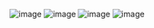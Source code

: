 ![image](https://github.com/karpo27/Exercism_JS/assets/54405665/009b8796-933a-4b76-b81c-73ef0ce937ad)
![image](https://github.com/karpo27/Exercism_JS/assets/54405665/eeda220c-0ad0-4311-b521-bd5ed1df2560)
![image](https://github.com/karpo27/Exercism_JS/assets/54405665/ce981281-f607-40f5-bde9-a72a470529b9)
![image](https://github.com/karpo27/Exercism_JS/assets/54405665/2af6c39f-0a9b-4bd4-b508-988f847893a7)
